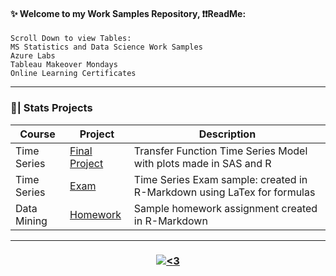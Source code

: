 #### ✨ Welcome to my Work Samples Repository, ❗❗ReadMe:
<pre><code>Scroll Down to view Tables: 
MS Statistics and Data Science Work Samples
Azure Labs
Tableau Makeover Mondays
Online Learning Certificates</code></pre>

---------------------------------------------------------------------------------------------------------------------------------------------------------------------------------
<h3 align="left"> 🏫| Stats Projects  </h3> 

| Course | Project | Description | 
| -------- | -------- | -------- | 
| Time Series | [Final Project](https://github.com/lkdgooch/work_samples/blob/main/FinalProject.pdf) | Transfer Function Time Series Model with plots made in SAS and R | 
| Time Series | [Exam](https://github.com/lkdgooch/work_samples/blob/main/TSExam1.pdf) | Time Series Exam sample: created in R-Markdown using LaTex for formulas |
| Data Mining | [Homework]() | Sample homework assignment created in R-Markdown |

---------------------------------------------------------------------------------------------------------------------------------------------------------------------------------


<h3 align="center">  <a href="#"><img alt="<3" src="http://ForTheBadge.com/images/badges/built-with-love.svg "></a></h3>

 
